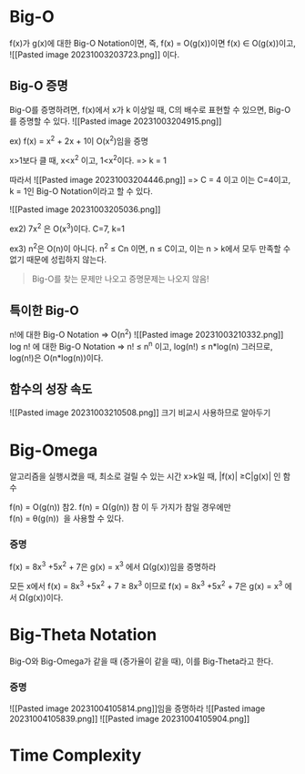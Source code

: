 # Big-O 
f(x)가 g(x)에 대한 Big-O Notation이면,
즉, f(x) = O(g(x))이면
f(x) ∈ O(g(x))이고, 
![[Pasted image 20231003203723.png]]
이다.

## Big-O 증명
Big-O를 증명하려면, f(x)에서 x가 k 이상일 때, C의 배수로 표현할 수 있으면, Big-O를 증명할 수 있다.
![[Pasted image 20231003204915.png]]

ex)
f(x) = x<sup>2</sup> + 2x + 1이 O(x<sup>2</sup>)임을 증명

x>1보다 클 때, x<x<sup>2</sup> 이고, 1<x<sup>2</sup>이다. => k = 1

따라서 ![[Pasted image 20231003204446.png]] => C = 4
이고 이는 C=4이고, k = 1인 Big-O Notation이라고 할 수 있다.

![[Pasted image 20231003205036.png]]

ex2)
7x<sup>2</sup> 은 O(x<sup>3</sup>)이다.
C=7, k=1

ex3)
n<sup>2</sup>은 O(n)이 아니다.
n<sup>2</sup> ≤ Cn 이면, n ≤ C이고,
이는 n > k에서 모두 만족할 수 없기 때문에 성립하지 않는다.

> Big-O를 찾는 문제만 나오고 증명문제는 나오지 않음!


## 특이한 Big-O
n!에 대한 Big-O Notation => O(n<sup>2</sup>)
![[Pasted image 20231003210332.png]]
log n! 에 대한 Big-O Notation => n! ≤ n<sup>n</sup> 이고, log(n!) ≤ n\*log(n)
그러므로, log(n!)은 O(n\*log(n))이다.

## 함수의 성장 속도
![[Pasted image 20231003210508.png]]
크기 비교시 사용하므로 알아두기

# Big-Omega
알고리즘을 실행시켰을 때, 최소로 걸릴 수 있는 시간
x>k일 때, |f(x)| ≥C|g(x)| 인 함수

f(n) = O(g(n)) 참2. f(n) = Ω(g(n)) 참 이 두 가지가 참일 경우에만  
f(n) = θ(g(n))  을 사용할 수 있다.


### 증명
f(x) = 8x<sup>3</sup> +5x<sup>2</sup> + 7은 g(x) = x<sup>3</sup> 에서 Ω(g(x))임을 증명하라

모든 x에서 f(x) = 8x<sup>3</sup> +5x<sup>2</sup> + 7 ≥ 8x<sup>3</sup> 이므로 
f(x) = 8x<sup>3</sup> +5x<sup>2</sup> + 7은 g(x) = x<sup>3</sup> 에서 Ω(g(x))이다.

# Big-Theta Notation
Big-O와 Big-Omega가 같을 때 (증가율이 같을 때), 이를 Big-Theta라고 한다.

### 증명
![[Pasted image 20231004105814.png]]임을 증명하라
![[Pasted image 20231004105839.png]]
![[Pasted image 20231004105904.png]]

# Time Complexity

